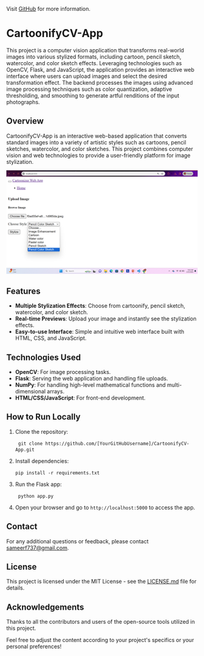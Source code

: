 Visit [GitHub](https://github.com) for more information.


# CartoonifyCV-App
This project is a computer vision application that transforms real-world images into various stylized formats, including cartoon, pencil sketch, watercolor, and color sketch effects. Leveraging technologies such as OpenCV, Flask, and JavaScript, the application provides an interactive web interface where users can upload images and select the desired transformation effect. The backend processes the images using advanced image processing techniques such as color quantization, adaptive thresholding, and smoothing to generate artful renditions of the input photographs.

## Overview
CartoonifyCV-App is an interactive web-based application that converts standard images into a variety of artistic styles such as cartoons, pencil sketches, watercolor, and color sketches. This project combines computer vision and web technologies to provide a user-friendly platform for image stylization.

![Cartoonizer Web App Interface](templates/frontend.png)

## Features
- **Multiple Stylization Effects**: Choose from cartoonify, pencil sketch, watercolor, and color sketch.
- **Real-time Previews**: Upload your image and instantly see the stylization effects.
- **Easy-to-use Interface**: Simple and intuitive web interface built with HTML, CSS, and JavaScript.

## Technologies Used
- **OpenCV**: For image processing tasks.
- **Flask**: Serving the web application and handling file uploads.
- **NumPy**: For handling high-level mathematical functions and multi-dimensional arrays.
- **HTML/CSS/JavaScript**: For front-end development.

## How to Run Locally
1. Clone the repository:

        git clone https://github.com/[YourGitHubUsername]/CartoonifyCV-App.git

2. Install dependencies:
  
       pip install -r requirements.txt

3. Run the Flask app:

        python app.py

4. Open your browser and go to `http://localhost:5000` to access the app.

## Contact
For any additional questions or feedback, please contact [sameerf737@gmail.com](mailto:sameerf737@gmail.com).

## License
This project is licensed under the MIT License - see the [LICENSE.md](LICENSE) file for details.

## Acknowledgements
Thanks to all the contributors and users of the open-source tools utilized in this project.

Feel free to adjust the content according to your project's specifics or your personal preferences!
